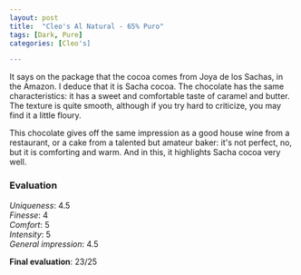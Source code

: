 ```yaml
---
layout: post
title:  "Cleo's Al Natural - 65% Puro"
tags: [Dark, Pure] 
categories: [Cleo's]

---
```


It says on the package that the cocoa comes from Joya de los Sachas, in the Amazon. I deduce that it is Sacha cocoa. The chocolate has the same characteristics: it has a sweet and comfortable taste of caramel and butter. The texture is quite smooth, although if you try hard to criticize, you may find it a little floury.

This chocolate gives off the same impression as a good house wine from a restaurant, or a cake from a talented but amateur baker: it's not perfect, no, but it is comforting and warm. And in this, it highlights Sacha cocoa very well.    

### Evaluation

_Uniqueness_: 4.5  
_Finesse_: 4  
_Comfort_: 5  
_Intensity_: 5  
_General impression_: 4.5

**Final evaluation**: 23/25